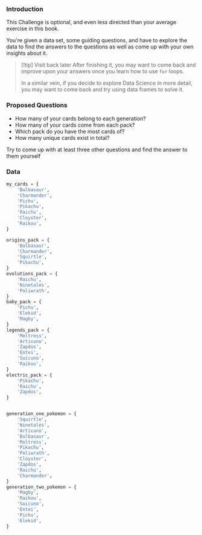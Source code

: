 
### Introduction

This Challenge is optional, and even less directed than your average exercise in this book.

You're given a data set, some guiding questions, and have to explore the data to find the answers to the questions as well as come up with your own insights about it.

> [!tip] Visit back later
> After finishing it, you may want to come back and improve upon your answers once you learn how to use `for` loops.
> 
> In a similar vein, if you decide to explore Data Science in more detail, you may want to come back and try using data frames to solve it.

### Proposed Questions

- How many of your cards belong to each generation?
- How many of your cards come from each pack?
- Which pack do you have the most cards of?
- How many unique cards exist in total?

Try to come up with at least three other questions and find the answer to them yourself

### Data

```py
my_cards = {
	'Bulbasaur',
	'Charmander',
	'Pichu',
	'Pikachu',
	'Raichu',
	'Cloyster',
	'Raikou',
}

origins_pack = {
	'Bulbasaur',
	'Charmander',
	'Squirtle',
	'Pikachu',
}
evolutions_pack = {
	'Raichu',
	'Ninetales',
	'Poliwrath',
}
baby_pack = {
	'Pichu',
	'Elekid',
	'Magby',
}
legends_pack = {
	'Moltress',
	'Articuno',
	'Zapdos',
	'Entei',
	'Suicuno',
	'Raikou',
}
electric_pack = {
	'Pikachu',
	'Raichu',
	'Zapdos',
}


generation_one_pokemon = {
	'Squirtle',
	'Ninetales',
	'Articuno',
	'Bulbasaur',
	'Moltress',
	'Pikachu',
	'Poliwrath',
	'Cloyster',
	'Zapdos',
	'Raichu',
	'Charmander',
}
generation_two_pokemon = {
	'Magby',
	'Raikou',
	'Suicuno',
	'Entei',
	'Pichu',
	'Elekid',
}

```
